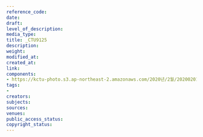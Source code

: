 ```yaml
---
reference_code: 
date: 
draft: 
level_of_description: 
media_type: 
title: _CTU9125
description: 
weight: 
modified_at: 
created_at: 
link: 
components:
- https://kctu-photo.s3.ap-northeast-2.amazonaws.com/2020년/2월/20200201_톨게이트+요금수납원+217일간+투쟁+보고+및+향후+투쟁+선포+결의대회/_CTU9125.jpg
tags:
- 
creators: 
subjects: 
sources: 
venues: 
public_access_status: 
copyright_status: 
---
```

